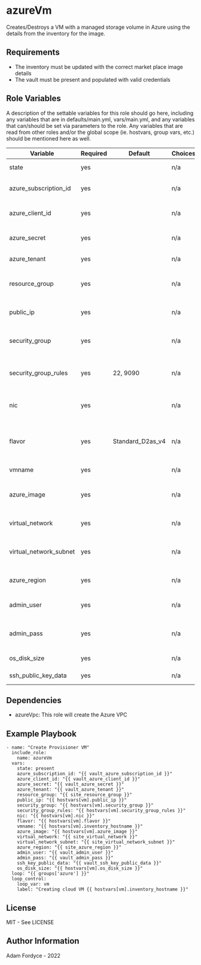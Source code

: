 azureVm
=========

Creates/Destroys a VM with a managed storage volume in Azure using the details from the inventory for the image.

Requirements
------------

 - The inventory must be updated with the correct market place image details
 - The vault must be present and populated with valid credentials

Role Variables
--------------

A description of the settable variables for this role should go here, including any variables that are in defaults/main.yml, vars/main.yml, and any variables that can/should be set via parameters to the role. Any variables that are read from other roles and/or the global scope (ie. hostvars, group vars, etc.) should be mentioned here as well.

| Variable                | Required | Default | Choices                   | Comments                                 |
|-------------------------|----------|---------|---------------------------|------------------------------------------|
| state                   | yes      |         | n/a                       | Invocation action                        |
| azure_subscription_id   | yes      |         | n/a                       | Azure subscription ID                    |
| azure_client_id         | yes      |         | n/a                       | Service Principal Client ID              |
| azure_secret            | yes      |         | n/a                       | Service Principal Secret                 |
| azure_tenant            | yes      |         | n/a                       | Azure tenant ID                          |
| resource_group          | yes      |         | n/a                       | Name of Azure resource group             |
| public_ip               | yes      |         | n/a                       | Name of Azure public IP resource         |
| security_group          | yes      |         | n/a                       | Name of Azure security group             |
| security_group_rules    | yes      | 22, 9090| n/a                       | Azure security group rules (list)        |
| nic                     | yes      |         | n/a                       | Name of Azure network interface          |
| flavor                  | yes      | Standard_D2as_v4  | n/a             | Type of Azure instance to start the image on |
| vmname                  | yes      |         | n/a                       | Name of Azure VM                         |
| azure_image             | yes      |         | n/a                       | Name of Azure image e.g. golden-image    |
| virtual_network         | yes      |         | n/a                       | Name of Azure virtual network            |
| virtual_network_subnet  | yes      |         | n/a                       | Name of Azure virtual networks subnet    |
| azure_region            | yes      |         | n/a                       | Region in Azure where resources are      |
| admin_user              | yes      |         | n/a                       | OS administrative user                   |
| admin_pass              | yes      |         | n/a                       | OS administrative users password         |
| os_disk_size            | yes      |         | n/a                       | OS disk size in GB                       |
| ssh_public_key_data     | yes      |         | n/a                       | SSH Public key data                      |

Dependencies
------------

- azureVpc: This role will create the Azure VPC

Example Playbook
----------------

```
- name: "Create Provisioner VM"
  include_role:
    name: azureVm
  vars:
    state: present
    azure_subscription_id: "{{ vault_azure_subscription_id }}"
    azure_client_id: "{{ vault_azure_client_id }}"
    azure_secret: "{{ vault_azure_secret }}"
    azure_tenant: "{{ vault_azure_tenant }}"
    resource_group: "{{ site_resource_group }}"
    public_ip: "{{ hostvars[vm].public_ip }}"
    security_group: "{{ hostvars[vm].security_group }}"
    security_group_rules: "{{ hostvars[vm].security_group_rules }}"
    nic: "{{ hostvars[vm].nic }}"
    flavor: "{{ hostvars[vm].flavor }}"
    vmname: "{{ hostvars[vm].inventory_hostname }}"
    azure_image: "{{ hostvars[vm].azure_image }}"
    virtual_network: "{{ site_virtual_network }}"
    virtual_network_subnet: "{{ site_virtual_network_subnet }}"
    azure_region: "{{ site_azure_region }}"
    admin_user: "{{ vault_admin_user }}"
    admin_pass: "{{ vault_admin_pass }}"
    ssh_key_public_data: "{{ vault_ssh_key_public_data }}"
    os_disk_size: "{{ hostvars[vm].os_disk_size }}"
  loop: "{{ groups['azure'] }}"
  loop_control:
    loop_var: vm
    label: "Creating cloud VM {{ hostvars[vm].inventory_hostname }}"
```

License
-------

MIT - See LICENSE

Author Information
------------------

Adam Fordyce - 2022
